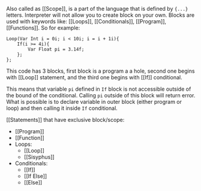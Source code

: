 Also called as [[Scope]], is a part of the language that is defined by `{...}` letters. Interpreter will not allow you to create block on your own. Blocks are used with keywords like: [[Loops]], [[Conditionals]], [[Program]], [[Functions]]. So for example:
```
Loop(Var Int i = 0i; i < 10i; i = i + 1i){
	If(i >= 4i){
		Var Float pi = 3.14f;
	};	
};
```
This code has 3 blocks, first block is a program a a hole, second one begins with [[Loop]] statement, and the third one begins with [[If]] conditional. 

This means that variable `pi` defined in `If` block is not accessible outside of the bound of the conditional. Calling `pi` outside of this block will return error. What is possible is to declare variable in outer block (either program or loop) and then calling it inside `If` conditional. 

[[Statements]] that have exclusive block/scope:
- [[Program]]
- [[Function]]
- Loops:
	- [[Loop]]
	- [[Sisyphus]]
- Conditionals:
	- [[If]]
	- [[If Else]]
	- [[Else]]